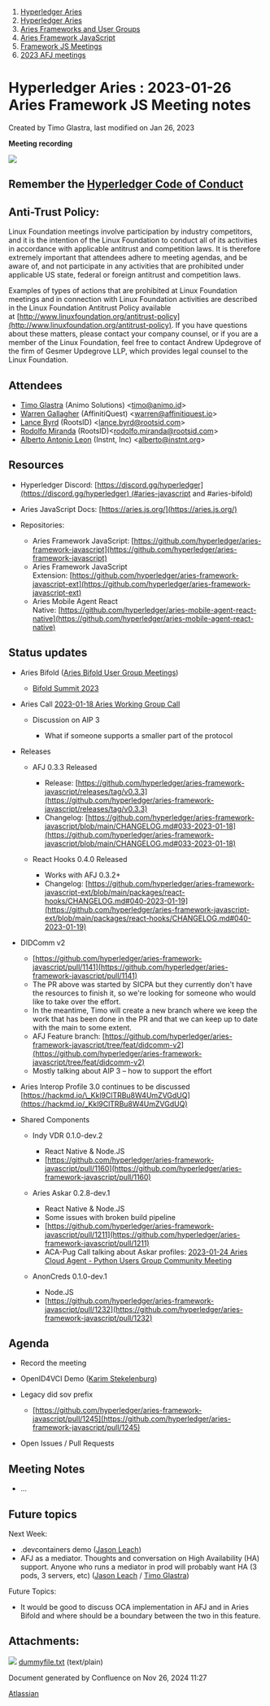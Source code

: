 1. [Hyperledger Aries](index.html)
2. [Hyperledger Aries](Hyperledger-Aries_18481154.html)
3. [Aries Frameworks and User Groups](Aries-Frameworks-and-User-Groups_18481290.html)
4. [Aries Framework JavaScript](Aries-Framework-JavaScript_18482463.html)
5. [Framework JS Meetings](Framework-JS-Meetings_18482467.html)
6. [2023 AFJ meetings](2023-AFJ-meetings_18517262.html)

# Hyperledger Aries : 2023-01-26 Aries Framework JS Meeting notes

Created by Timo Glastra, last modified on Jan 26, 2023

**Meeting recording**

![](plugins/servlet/confluence/placeholder/unknown-attachment)

## Remember the [Hyperledger Code of Conduct](https://lf-hyperledger.atlassian.net/wiki/display/HYP/Hyperledger+Code+of+Conduct)

## Anti-Trust Policy:

Linux Foundation meetings involve participation by industry competitors, and it is the intention of the Linux Foundation to conduct all of its activities in accordance with applicable antitrust and competition laws. It is therefore extremely important that attendees adhere to meeting agendas, and be aware of, and not participate in any activities that are prohibited under applicable US state, federal or foreign antitrust and competition laws.

Examples of types of actions that are prohibited at Linux Foundation meetings and in connection with Linux Foundation activities are described in the Linux Foundation Antitrust Policy available at [http://www.linuxfoundation.org/antitrust-policy](http://www.linuxfoundation.org/antitrust-policy). If you have questions about these matters, please contact your company counsel, or if you are a member of the Linux Foundation, feel free to contact Andrew Updegrove of the firm of Gesmer Updegrove LLP, which provides legal counsel to the Linux Foundation.

## Attendees

- [Timo Glastra](https://lf-hyperledger.atlassian.net/wiki/people/5f64a069a1048d0069073500?ref=confluence) (Animo Solutions) &lt;timo@animo.id&gt;
- [Warren Gallagher](https://lf-hyperledger.atlassian.net/wiki/people/557058:98b910cc-1131-4987-bc79-b6c4681c64ab?ref=confluence) (AffinitiQuest) &lt;warren@affinitiquest.io&gt;
- [Lance Byrd](https://lf-hyperledger.atlassian.net/wiki/people/6346b13f754fb6b373b9af19?ref=confluence) (RootsID) &lt;lance.byrd@rootsid.com&gt;
- [Rodolfo Miranda](https://lf-hyperledger.atlassian.net/wiki/people/557058:a5a62b78-cc75-4d00-80c0-df455129302a?ref=confluence) (RootsID)&lt;rodolfo.miranda@rootsid.com&gt;
- [Alberto Antonio Leon](https://lf-hyperledger.atlassian.net/wiki/people/6308ef06f63ba4d04a134cf5?ref=confluence) (Instnt, Inc) &lt;alberto@instnt.org&gt;

## Resources

- Hyperledger Discord: [https://discord.gg/hyperledger](https://discord.gg/hyperledger) (#aries-javascript and #aries-bifold)
- Aries JavaScript Docs: [https://aries.js.org/](https://aries.js.org/)
- Repositories:
  
  - Aries Framework JavaScript: [https://github.com/hyperledger/aries-framework-javascript](https://github.com/hyperledger/aries-framework-javascript)
  - Aries Framework JavaScript Extension: [https://github.com/hyperledger/aries-framework-javascript-ext](https://github.com/hyperledger/aries-framework-javascript-ext)
  - Aries Mobile Agent React Native: [https://github.com/hyperledger/aries-mobile-agent-react-native](https://github.com/hyperledger/aries-mobile-agent-react-native)

## Status updates

- Aries Bifold ([Aries Bifold User Group Meetings](Aries-Bifold-User-Group-Meetings_18490725.html))
  
  - [Bifold Summit 2023](Bifold-Summit-2023_18500878.html)
- Aries Call [2023-01-18 Aries Working Group Call](2023-01-18-Aries-Working-Group-Call_18501202.html)
  
  - Discussion on AIP 3
    
    - What if someone supports a smaller part of the protocol
- Releases
  
  - AFJ 0.3.3 Released
    
    - Release: [https://github.com/hyperledger/aries-framework-javascript/releases/tag/v0.3.3](https://github.com/hyperledger/aries-framework-javascript/releases/tag/v0.3.3)
    - Changelog: [https://github.com/hyperledger/aries-framework-javascript/blob/main/CHANGELOG.md#033-2023-01-18](https://github.com/hyperledger/aries-framework-javascript/blob/main/CHANGELOG.md#033-2023-01-18)
  - React Hooks 0.4.0 Released
    
    - Works with AFJ 0.3.2+
    - Changelog: [https://github.com/hyperledger/aries-framework-javascript-ext/blob/main/packages/react-hooks/CHANGELOG.md#040-2023-01-19](https://github.com/hyperledger/aries-framework-javascript-ext/blob/main/packages/react-hooks/CHANGELOG.md#040-2023-01-19)
- DIDComm v2
  
  - [https://github.com/hyperledger/aries-framework-javascript/pull/1141](https://github.com/hyperledger/aries-framework-javascript/pull/1141)
  - The PR above was started by SICPA but they currently don't have the resources to finish it, so we're looking for someone who would like to take over the effort.
  - In the meantime, Timo will create a new branch where we keep the work that has been done in the PR and that we can keep up to date with the main to some extent.
  - AFJ Feature branch: [https://github.com/hyperledger/aries-framework-javascript/tree/feat/didcomm-v2](https://github.com/hyperledger/aries-framework-javascript/tree/feat/didcomm-v2)
  - Mostly talking about AIP 3 – how to support the effort
- Aries Interop Profile 3.0 continues to be discussed [https://hackmd.io/\_Kkl9ClTRBu8W4UmZVGdUQ](https://hackmd.io/_Kkl9ClTRBu8W4UmZVGdUQ)
- Shared Components
  
  - Indy VDR 0.1.0-dev.2
    
    - React Native &amp; Node.JS
    - [https://github.com/hyperledger/aries-framework-javascript/pull/1160](https://github.com/hyperledger/aries-framework-javascript/pull/1160)
  - Aries Askar 0.2.8-dev.1
    
    - React Native &amp; Node.JS
    - Some issues with broken build pipeline
    - [https://github.com/hyperledger/aries-framework-javascript/pull/1211](https://github.com/hyperledger/aries-framework-javascript/pull/1211)
    - ACA-Pug Call talking about Askar profiles: [2023-01-24 Aries Cloud Agent - Python Users Group Community Meeting](2023-01-24-Aries-Cloud-Agent---Python-Users-Group-Community-Meeting_18501358.html)
  - AnonCreds 0.1.0-dev.1
    
    - Node.JS
    - [https://github.com/hyperledger/aries-framework-javascript/pull/1232](https://github.com/hyperledger/aries-framework-javascript/pull/1232)

## Agenda

- Record the meeting
- OpenID4VCI Demo ([Karim Stekelenburg](https://lf-hyperledger.atlassian.net/wiki/people/712020:c1a35915-1263-4367-b8e3-59469f567436?ref=confluence))
- Legacy did sov prefix
  
  - [https://github.com/hyperledger/aries-framework-javascript/pull/1245](https://github.com/hyperledger/aries-framework-javascript/pull/1245)
- Open Issues / Pull Requests

## Meeting Notes

- ...

## Future topics

Next Week:

- .devcontainers demo ([Jason Leach](https://lf-hyperledger.atlassian.net/wiki/people/557058:f6688130-fee2-4c0a-a611-b8623f0d7f57?ref=confluence))
- AFJ as a mediator. Thoughts and conversation on High Availability (HA) support. Anyone who runs a mediator in prod will probably want HA (3 pods, 3 servers, etc) ([Jason Leach](https://lf-hyperledger.atlassian.net/wiki/people/557058:f6688130-fee2-4c0a-a611-b8623f0d7f57?ref=confluence) / [Timo Glastra](https://lf-hyperledger.atlassian.net/wiki/people/5f64a069a1048d0069073500?ref=confluence))

Future Topics:

- It would be good to discuss OCA implementation in AFJ and in Aries Bifold and where should be a boundary between the two in this feature.

## Attachments:

![](images/icons/bullet_blue.gif) [dummyfile.txt](attachments/18501534/18517442.txt) (text/plain)

Document generated by Confluence on Nov 26, 2024 11:27

[Atlassian](http://www.atlassian.com/)
